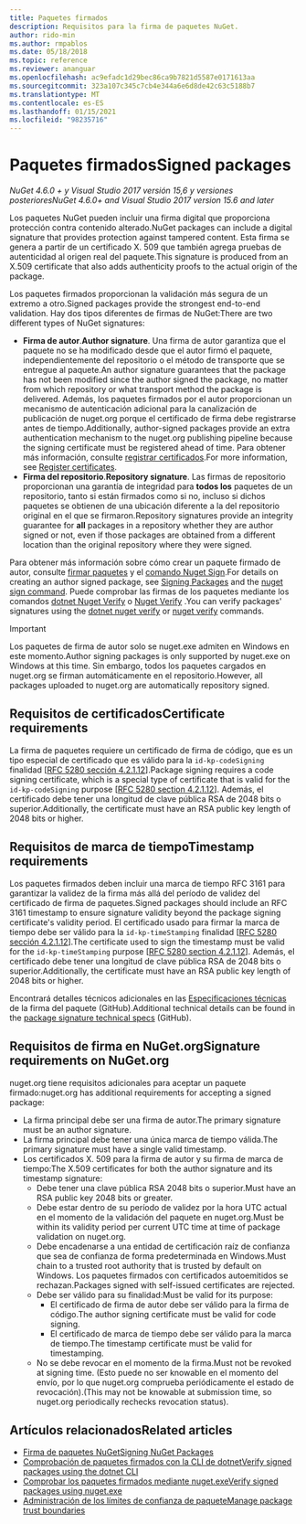 ```yaml
---
title: Paquetes firmados
description: Requisitos para la firma de paquetes NuGet.
author: rido-min
ms.author: rmpablos
ms.date: 05/18/2018
ms.topic: reference
ms.reviewer: ananguar
ms.openlocfilehash: ac9efadc1d29bec86ca9b7821d5587e0171613aa
ms.sourcegitcommit: 323a107c345c7cb4e344a6e6d8de42c63c5188b7
ms.translationtype: MT
ms.contentlocale: es-ES
ms.lasthandoff: 01/15/2021
ms.locfileid: "98235716"
---
```

# <a name="signed-packages"></a><span data-ttu-id="c0850-103">Paquetes firmados</span><span class="sxs-lookup"><span data-stu-id="c0850-103">Signed packages</span></span>

<span data-ttu-id="c0850-104">*NuGet 4.6.0 + y Visual Studio 2017 versión 15,6 y versiones posteriores*</span><span class="sxs-lookup"><span data-stu-id="c0850-104">*NuGet 4.6.0+ and Visual Studio 2017 version 15.6 and later*</span></span>

<span data-ttu-id="c0850-105">Los paquetes NuGet pueden incluir una firma digital que proporciona protección contra contenido alterado.</span><span class="sxs-lookup"><span data-stu-id="c0850-105">NuGet packages can include a digital signature that provides protection against tampered content.</span></span> <span data-ttu-id="c0850-106">Esta firma se genera a partir de un certificado X. 509 que también agrega pruebas de autenticidad al origen real del paquete.</span><span class="sxs-lookup"><span data-stu-id="c0850-106">This signature is produced from an X.509 certificate that also adds authenticity proofs to the actual origin of the package.</span></span>

<span data-ttu-id="c0850-107">Los paquetes firmados proporcionan la validación más segura de un extremo a otro.</span><span class="sxs-lookup"><span data-stu-id="c0850-107">Signed packages provide the strongest end-to-end validation.</span></span> <span data-ttu-id="c0850-108">Hay dos tipos diferentes de firmas de NuGet:</span><span class="sxs-lookup"><span data-stu-id="c0850-108">There are two different types of NuGet signatures:</span></span>
- <span data-ttu-id="c0850-109">**Firma de autor**.</span><span class="sxs-lookup"><span data-stu-id="c0850-109">**Author signature**.</span></span> <span data-ttu-id="c0850-110">Una firma de autor garantiza que el paquete no se ha modificado desde que el autor firmó el paquete, independientemente del repositorio o el método de transporte que se entregue al paquete.</span><span class="sxs-lookup"><span data-stu-id="c0850-110">An author signature guarantees that the package has not been modified since the author signed the package, no matter from which repository or what transport method the package is delivered.</span></span> <span data-ttu-id="c0850-111">Además, los paquetes firmados por el autor proporcionan un mecanismo de autenticación adicional para la canalización de publicación de nuget.org porque el certificado de firma debe registrarse antes de tiempo.</span><span class="sxs-lookup"><span data-stu-id="c0850-111">Additionally, author-signed packages provide an extra authentication mechanism to the nuget.org publishing pipeline because the signing certificate must be registered ahead of time.</span></span> <span data-ttu-id="c0850-112">Para obtener más información, consulte [registrar certificados](#signature-requirements-on-nugetorg).</span><span class="sxs-lookup"><span data-stu-id="c0850-112">For more information, see [Register certificates](#signature-requirements-on-nugetorg).</span></span>
- <span data-ttu-id="c0850-113">**Firma del repositorio**.</span><span class="sxs-lookup"><span data-stu-id="c0850-113">**Repository signature**.</span></span> <span data-ttu-id="c0850-114">Las firmas de repositorio proporcionan una garantía de integridad para **todos los** paquetes de un repositorio, tanto si están firmados como si no, incluso si dichos paquetes se obtienen de una ubicación diferente a la del repositorio original en el que se firmaron.</span><span class="sxs-lookup"><span data-stu-id="c0850-114">Repository signatures provide an integrity guarantee for **all** packages in a repository whether they are author signed or not, even if those packages are obtained from a different location than the original repository where they were signed.</span></span>   

<span data-ttu-id="c0850-115">Para obtener más información sobre cómo crear un paquete firmado de autor, consulte [firmar paquetes](../create-packages/Sign-a-package.md) y el [comando Nuget Sign](../reference/cli-reference/cli-ref-sign.md).</span><span class="sxs-lookup"><span data-stu-id="c0850-115">For details on creating an author signed package, see [Signing Packages](../create-packages/Sign-a-package.md) and the [nuget sign command](../reference/cli-reference/cli-ref-sign.md).</span></span> <span data-ttu-id="c0850-116">Puede comprobar las firmas de los paquetes mediante los comandos [dotnet Nuget Verify](/dotnet/core/tools/dotnet-nuget-verify.md) o [Nuget Verify](../reference/cli-reference/cli-ref-verify.md) .</span><span class="sxs-lookup"><span data-stu-id="c0850-116">You can verify packages' signatures using the [dotnet nuget verify](/dotnet/core/tools/dotnet-nuget-verify.md) or [nuget verify](../reference/cli-reference/cli-ref-verify.md) commands.</span></span>

> [!Important]
> <span data-ttu-id="c0850-117">Los paquetes de firma de autor solo se nuget.exe admiten en Windows en este momento.</span><span class="sxs-lookup"><span data-stu-id="c0850-117">Author signing packages is only supported by nuget.exe on Windows at this time.</span></span> <span data-ttu-id="c0850-118">Sin embargo, todos los paquetes cargados en nuget.org se firman automáticamente en el repositorio.</span><span class="sxs-lookup"><span data-stu-id="c0850-118">However, all packages uploaded to nuget.org are automatically repository signed.</span></span>

## <a name="certificate-requirements"></a><span data-ttu-id="c0850-119">Requisitos de certificados</span><span class="sxs-lookup"><span data-stu-id="c0850-119">Certificate requirements</span></span>

<span data-ttu-id="c0850-120">La firma de paquetes requiere un certificado de firma de código, que es un tipo especial de certificado que es válido para la `id-kp-codeSigning` finalidad [[RFC 5280 sección 4.2.1.12](https://tools.ietf.org/html/rfc5280#section-4.2.1.12)].</span><span class="sxs-lookup"><span data-stu-id="c0850-120">Package signing requires a code signing certificate, which is a special type of certificate that is valid for the `id-kp-codeSigning` purpose [[RFC 5280 section 4.2.1.12](https://tools.ietf.org/html/rfc5280#section-4.2.1.12)].</span></span> <span data-ttu-id="c0850-121">Además, el certificado debe tener una longitud de clave pública RSA de 2048 bits o superior.</span><span class="sxs-lookup"><span data-stu-id="c0850-121">Additionally, the certificate must have an RSA public key length of 2048 bits or higher.</span></span>

## <a name="timestamp-requirements"></a><span data-ttu-id="c0850-122">Requisitos de marca de tiempo</span><span class="sxs-lookup"><span data-stu-id="c0850-122">Timestamp requirements</span></span>

<span data-ttu-id="c0850-123">Los paquetes firmados deben incluir una marca de tiempo RFC 3161 para garantizar la validez de la firma más allá del período de validez del certificado de firma de paquetes.</span><span class="sxs-lookup"><span data-stu-id="c0850-123">Signed packages should include an RFC 3161 timestamp to ensure signature validity beyond the package signing certificate's validity period.</span></span> <span data-ttu-id="c0850-124">El certificado usado para firmar la marca de tiempo debe ser válido para la `id-kp-timeStamping` finalidad [[RFC 5280 sección 4.2.1.12](https://tools.ietf.org/html/rfc5280#section-4.2.1.12)].</span><span class="sxs-lookup"><span data-stu-id="c0850-124">The certificate used to sign the timestamp must be valid for the `id-kp-timeStamping` purpose [[RFC 5280 section 4.2.1.12](https://tools.ietf.org/html/rfc5280#section-4.2.1.12)].</span></span> <span data-ttu-id="c0850-125">Además, el certificado debe tener una longitud de clave pública RSA de 2048 bits o superior.</span><span class="sxs-lookup"><span data-stu-id="c0850-125">Additionally, the certificate must have an RSA public key length of 2048 bits or higher.</span></span>

<span data-ttu-id="c0850-126">Encontrará detalles técnicos adicionales en las [Especificaciones técnicas](https://github.com/NuGet/Home/wiki/Package-Signatures-Technical-Details) de la firma del paquete (GitHub).</span><span class="sxs-lookup"><span data-stu-id="c0850-126">Additional technical details can be found in the [package signature technical specs](https://github.com/NuGet/Home/wiki/Package-Signatures-Technical-Details) (GitHub).</span></span>

## <a name="signature-requirements-on-nugetorg"></a><span data-ttu-id="c0850-127">Requisitos de firma en NuGet.org</span><span class="sxs-lookup"><span data-stu-id="c0850-127">Signature requirements on NuGet.org</span></span>

<span data-ttu-id="c0850-128">nuget.org tiene requisitos adicionales para aceptar un paquete firmado:</span><span class="sxs-lookup"><span data-stu-id="c0850-128">nuget.org has additional requirements for accepting a signed package:</span></span>

- <span data-ttu-id="c0850-129">La firma principal debe ser una firma de autor.</span><span class="sxs-lookup"><span data-stu-id="c0850-129">The primary signature must be an author signature.</span></span>
- <span data-ttu-id="c0850-130">La firma principal debe tener una única marca de tiempo válida.</span><span class="sxs-lookup"><span data-stu-id="c0850-130">The primary signature must have a single valid timestamp.</span></span>
- <span data-ttu-id="c0850-131">Los certificados X. 509 para la firma de autor y su firma de marca de tiempo:</span><span class="sxs-lookup"><span data-stu-id="c0850-131">The X.509 certificates for both the author signature and its timestamp signature:</span></span>
  - <span data-ttu-id="c0850-132">Debe tener una clave pública RSA 2048 bits o superior.</span><span class="sxs-lookup"><span data-stu-id="c0850-132">Must have an RSA public key 2048 bits or greater.</span></span>
  - <span data-ttu-id="c0850-133">Debe estar dentro de su período de validez por la hora UTC actual en el momento de la validación del paquete en nuget.org.</span><span class="sxs-lookup"><span data-stu-id="c0850-133">Must be within its validity period per current UTC time at time of package validation on nuget.org.</span></span>
  - <span data-ttu-id="c0850-134">Debe encadenarse a una entidad de certificación raíz de confianza que sea de confianza de forma predeterminada en Windows.</span><span class="sxs-lookup"><span data-stu-id="c0850-134">Must chain to a trusted root authority that is trusted by default on Windows.</span></span> <span data-ttu-id="c0850-135">Los paquetes firmados con certificados autoemitidos se rechazan.</span><span class="sxs-lookup"><span data-stu-id="c0850-135">Packages signed with self-issued certificates are rejected.</span></span>
  - <span data-ttu-id="c0850-136">Debe ser válido para su finalidad:</span><span class="sxs-lookup"><span data-stu-id="c0850-136">Must be valid for its purpose:</span></span> 
    - <span data-ttu-id="c0850-137">El certificado de firma de autor debe ser válido para la firma de código.</span><span class="sxs-lookup"><span data-stu-id="c0850-137">The author signing certificate must be valid for code signing.</span></span>
    - <span data-ttu-id="c0850-138">El certificado de marca de tiempo debe ser válido para la marca de tiempo.</span><span class="sxs-lookup"><span data-stu-id="c0850-138">The timestamp certificate must be valid for timestamping.</span></span>
  - <span data-ttu-id="c0850-139">No se debe revocar en el momento de la firma.</span><span class="sxs-lookup"><span data-stu-id="c0850-139">Must not be revoked at signing time.</span></span> <span data-ttu-id="c0850-140">(Esto puede no ser knowable en el momento del envío, por lo que nuget.org comprueba periódicamente el estado de revocación).</span><span class="sxs-lookup"><span data-stu-id="c0850-140">(This may not be knowable at submission time, so nuget.org periodically rechecks revocation status).</span></span>
  
  
## <a name="related-articles"></a><span data-ttu-id="c0850-141">Artículos relacionados</span><span class="sxs-lookup"><span data-stu-id="c0850-141">Related articles</span></span>

- [<span data-ttu-id="c0850-142">Firma de paquetes NuGet</span><span class="sxs-lookup"><span data-stu-id="c0850-142">Signing NuGet Packages</span></span>](../create-packages/Sign-a-Package.md)
- [<span data-ttu-id="c0850-143">Comprobación de paquetes firmados con la CLI de dotnet</span><span class="sxs-lookup"><span data-stu-id="c0850-143">Verify signed packages using the dotnet CLI</span></span>](/dotnet/core/tools/dotnet-nuget-verify.md)
- [<span data-ttu-id="c0850-144">Comprobar los paquetes firmados mediante nuget.exe</span><span class="sxs-lookup"><span data-stu-id="c0850-144">Verify signed packages using nuget.exe</span></span>](../reference/cli-reference/cli-ref-verify.md)
- [<span data-ttu-id="c0850-145">Administración de los límites de confianza de paquete</span><span class="sxs-lookup"><span data-stu-id="c0850-145">Manage package trust boundaries</span></span>](../consume-packages/installing-signed-packages.md)
